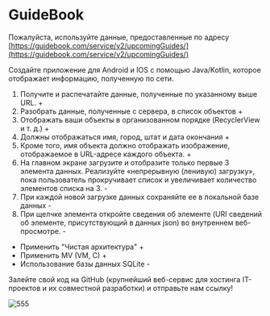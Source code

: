 # GuideBook
Пожалуйста, используйте данные, предоставленные по адресу [https://guidebook.com/service/v2/upcomingGuides/](https://guidebook.com/service/v2/upcomingGuides/)

Создайте приложение для Android и IOS с помощью Java/Kotlin, которое отображает информацию, полученную по сети.

1. Получите и распечатайте данные, полученные по указанному выше URL. +
2. Разобрать данные, полученные с сервера, в список объектов +
3. Отображать ваши объекты в организованном порядке (RecyclerView и т. д.) +
4. Должны отображаться имя, город, штат и дата окончания +
5. Кроме того, имя объекта должно отображать изображение, отображаемое в URL-адресе каждого объекта. +
6. На главном экране загрузите и отобразите только первые 3 элемента данных. Реализуйте «непрерывную (ленивую) загрузку», пока пользователь прокручивает список и увеличивает количество элементов списка на 3. -
7. При каждой новой загрузке данных сохраняйте ее в локальной базе данных -
8. При щелчке элемента откройте сведения об элементе (URI сведений об элементе, присутствующий в данных json) во внутреннем веб-просмотре. -
- Применить "Чистая архитектура" +
- Применить MV (VM, C) +
- Использование базы данных SQLite -

Залейте свой код на GitHub (крупнейший веб-сервис для хостинга IT-проектов и их совместной разработки) и отправьте нам ссылку!


![555](https://user-images.githubusercontent.com/38154419/176922394-da2703b9-aed2-49f0-bb77-b94b533f542f.png)

